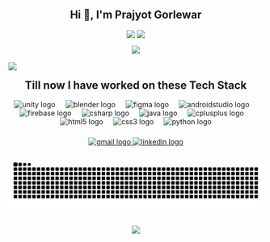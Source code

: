 <h2 align="center">Hi 👋, I'm Prajyot Gorlewar</h2>

<p align="center">
  <img align="top" height="200" src="https://github-readme-stats.vercel.app/api?username=prajyotgorlewar&theme=highcontrast&hide_border=true&include_all_commits=true&count_private=true" />
  <img align="top" height="200" src="https://github-readme-stats.vercel.app/api/top-langs/?username=prajyotgorlewar&theme=highcontrast&hide_border=true&include_all_commits=true&count_private=true&layout=compact" />
</p>


<p align="center">
  <img src="https://nirzak-streak-stats.vercel.app/?user=prajyotgorlewar&theme=highcontrast&hide_border=true" />
</p>

[![](https://visitcount.itsvg.in/api?id=prajyotgorlewar&icon=0&color=0)](https://visitcount.itsvg.in)

<div align="center">
  <h2 align="center" style="margin: 0; padding: 0;">Till now I have worked on these Tech Stack</h2>
  <br>
  <img src="https://cdn.jsdelivr.net/gh/devicons/devicon/icons/unity/unity-original.svg" height="30" alt="unity logo"  />
  <img width="12" />
  <img src="https://cdn.jsdelivr.net/gh/devicons/devicon/icons/blender/blender-original.svg" height="30" alt="blender logo"  />
  <img width="12" />
  <img src="https://cdn.jsdelivr.net/gh/devicons/devicon/icons/figma/figma-original.svg" height="30" alt="figma logo"  />
  <img width="12" />
  <img src="https://cdn.jsdelivr.net/gh/devicons/devicon/icons/androidstudio/androidstudio-original.svg" height="30" alt="androidstudio logo"  />
  <img width="12" />
  <img src="https://cdn.jsdelivr.net/gh/devicons/devicon/icons/firebase/firebase-plain.svg" height="30" alt="firebase logo"  />
  <img width="12" />
  <img src="https://cdn.jsdelivr.net/gh/devicons/devicon/icons/csharp/csharp-original.svg" height="30" alt="csharp logo"  />
  <img width="12" />
  <img src="https://cdn.jsdelivr.net/gh/devicons/devicon/icons/java/java-original.svg" height="30" alt="java logo"  />
  <img width="12" />
  <img src="https://cdn.jsdelivr.net/gh/devicons/devicon/icons/cplusplus/cplusplus-original.svg" height="30" alt="cplusplus logo"  />
  <img width="12" />
  <img src="https://cdn.jsdelivr.net/gh/devicons/devicon/icons/html5/html5-original.svg" height="30" alt="html5 logo"  />
  <img width="12" />
  <img src="https://cdn.jsdelivr.net/gh/devicons/devicon/icons/css3/css3-original.svg" height="30" alt="css3 logo"  />
  <img width="12" />
  <img src="https://cdn.jsdelivr.net/gh/devicons/devicon/icons/python/python-original.svg" height="30" alt="python logo"  />
</div>

###

<div align="center">
  <a href="prajyotgorlewar@gmail.com" target="_blank">
    <img src="https://img.shields.io/static/v1?message=Gmail&logo=gmail&label=&color=D14836&logoColor=white&labelColor=&style=for-the-badge" height="35" alt="gmail logo"  />
  </a>
  <a href="https://www.linkedin.com/in/prajyot-gorlewar-14a115286/" target="_blank">
    <img src="https://img.shields.io/static/v1?message=LinkedIn&logo=linkedin&label=&color=0077B5&logoColor=white&labelColor=&style=for-the-badge" height="35" alt="linkedin logo"  />
  </a>
</div>

###

<div align="left">
</div>

###




<img src="https://raw.githubusercontent.com/prajyotgorlewar/prajyotgorlewar/output/snake.svg" alt="Snake animation" />

###

<div align="center">
  <img src="https://profile-counter.glitch.me/prajyotgorlewar/count.svg?"  />
</div>

###
